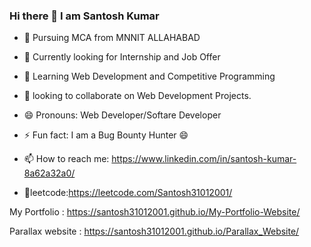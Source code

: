### Hi there 👋 I am Santosh Kumar 

- :book: Pursuing MCA from MNNIT ALLAHABAD
- 🤔  Currently looking for Internship and Job Offer 
- 🌱  Learning Web Development and Competitive Programming
- 👯  looking to collaborate on Web Development Projects.
- 😄  Pronouns: Web Developer/Softare Developer
- ⚡  Fun fact: I am a Bug Bounty Hunter 😄

- 📫 How to reach me: https://www.linkedin.com/in/santosh-kumar-8a62a32a0/
- :link:leetcode:https://leetcode.com/Santosh31012001/


My Portfolio : https://santosh31012001.github.io/My-Portfolio-Website/


Parallax website : https://santosh31012001.github.io/Parallax_Website/
